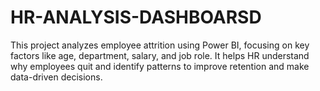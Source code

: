 # HR-ANALYSIS-DASHBOARSD
This project analyzes employee attrition using Power BI, focusing on key factors like age, department, salary, and job role. It helps HR understand why employees quit and identify patterns to improve retention and make data-driven decisions.
